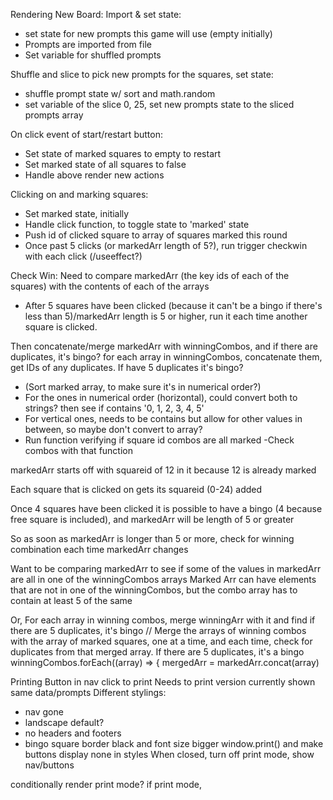 Rendering New Board:
Import & set state:
- set state for new prompts this game will use (empty initially)
- Prompts are imported from file
- Set variable for shuffled prompts

Shuffle and slice to pick new prompts for the squares, set state:
- shuffle prompt state w/ sort and math.random
- set variable of the slice 0, 25, set new prompts state to the sliced prompts array

On click event of start/restart button:
- Set state of marked squares to empty to restart
- Set marked state of all squares to false
- Handle above render new actions


Clicking on and marking squares:
- Set marked state, initially
- Handle click function, to toggle state to 'marked' state
- Push id of clicked square to array of squares marked this round
- Once past 5 clicks (or markedArr length of 5?), run trigger checkwin with each click (/useeffect?)


Check Win: 
Need to compare markedArr (the key ids of each of the squares) with the contents of each of the arrays
- After 5 squares have been clicked (because it can't be a bingo if there's less than 5)/markedArr length is 5 or higher, run it each time another square is clicked.

Then concatenate/merge markedArr with winningCombos, and if there are duplicates, it's bingo?
for each array in winningCombos, concatenate them, get IDs of any duplicates. If have 5 duplicates it's bingo?



- (Sort marked array, to make sure it's in numerical order?)
- For the ones in numerical order (horizontal), could convert both to strings? then see if contains '0, 1, 2, 3, 4, 5'
- For vertical  ones, needs to be contains but allow for other values in between, so maybe don't convert to array?
- Run function verifying if square id combos are all marked
-Check combos with that function


markedArr starts off with squareid of 12 in it because 12 is already marked

Each square that is clicked on gets its squareid (0-24) added

Once 4 squares have been clicked it is possible to have a bingo (4 because free square is included), and markedArr will be length of 5 or greater

So as soon as markedArr is longer than 5 or more, check for winning combination each time markedArr changes 

Want to be comparing markedArr to see if some of the values in markedArr are all in one of the winningCombos arrays 
Marked Arr can have elements that are not in one of the winningCombos, but the combo array has to contain at least 5 of the same


Or, 
For each array in winning combos, merge winningArr with it and find if there are 5 duplicates, it's bingo 
    // Merge the arrays of winning combos with the array of marked squares, one at a time, and each time, check for duplicates from that merged array. If there are 5 duplicates, it's a bingo 
    winningCombos.forEach((array) => {
      mergedArr = markedArr.concat(array)

Printing
Button in nav click to print
Needs to print version currently shown
same data/prompts
Different stylings:
- nav gone
- landscape default? 
- no headers and footers
- bingo square border black and font size bigger 
window.print()
and make buttons display none in styles
When closed, turn off print mode, show nav/buttons

conditionally render print mode?
if print mode, 

